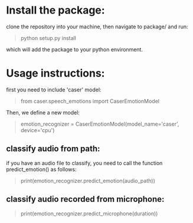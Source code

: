 # Install the package:
clone the repository into your machine, then navigate to package/ and run:
> python setup.py install

which will add the package to your python environment.

# Usage instructions:
first you need to include 'caser' model:
> from caser.speech_emotions import CaserEmotionModel

Then, we define a new model:
> emotion_recognizer = CaserEmotionModel(model_name='caser', device='cpu')

## classify audio from path:
if you have an audio file to classify, you need to call the function predict_emotion() as follows:
> print(emotion_recognizer.predict_emotion(audio_path))

## classify audio recorded from microphone:
> print(emotion_recognizer.predict_microphone(duration))
